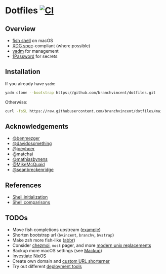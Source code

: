 # Dotfiles [![CI](https://github.com/branchvincent/dotfiles/workflows/CI/badge.svg)](https://github.com/branchvincent/dotfiles/actions?query=workflow%3ACI)

## Overview

- [fish shell](http://fishshell.com/) on macOS
- [XDG spec](https://specifications.freedesktop.org/basedir-spec/basedir-spec-latest.html)-compliant (where possible)
- [yadm](https://yadm.io/) for management
- [1Password](https://1password.com/downloads/command-line/) for secrets

## Installation

If you already have `yadm`:

```sh
yadm clone --bootstrap https://github.com/branchvincent/dotfiles.git
```

Otherwise:

```sh
curl -fsSL https://raw.githubusercontent.com/branchvincent/dotfiles/main/bootstrap | bash
```

## Acknowledgements

- [@benmezger](https://github.com/benmezger/dotfiles)
- [@davidosomething](https://github.com/davidosomething/dotfiles)
- [@joeyhoer](https://github.com/joeyhoer/starter)
- [@matchai](https://github.com/matchai/dotfiles)
- [@mathiasbynens](https://github.com/mathiasbynens/dotfiles)
- [@MikeMcQuaid](https://github.com/MikeMcQuaid/dotfiles)
- [@seanbreckenridge](https://github.com/seanbreckenridge/dotfiles)

## References

- [Shell initialization](https://github.com/rbenv/rbenv/wiki/unix-shell-initialization)
- [Shell comparisons](https://hyperpolyglot.org/unix-shells)

## TODOs

- Move fish completions upstream ([example](https://github.com/Homebrew/homebrew-core/pull/59433))
- Shorten bootstrap url (`bvincent`, `branchv`, `bvstrap`)
- Make zsh more fish-like ([abbr](https://github.com/IlanCosman/zsh-abbr))
- Consider [chezmoi](https://github.com/twpayne/chezmoi), `most` pager, and more [modern unix replacements](https://remysharp.com/2018/08/23/cli-improved)
- Backup more macOS settings (see [Mackup](https://github.com/lra/mackup))
- Investiate [NixOS](https://nixos.org)
- Create own domain and [custom URL shorterner](https://github.com/seanbreckenridge/no-db-static-shorturl)
- Try out different [deployment tools](https://documentation.codeship.com/#deploying)
